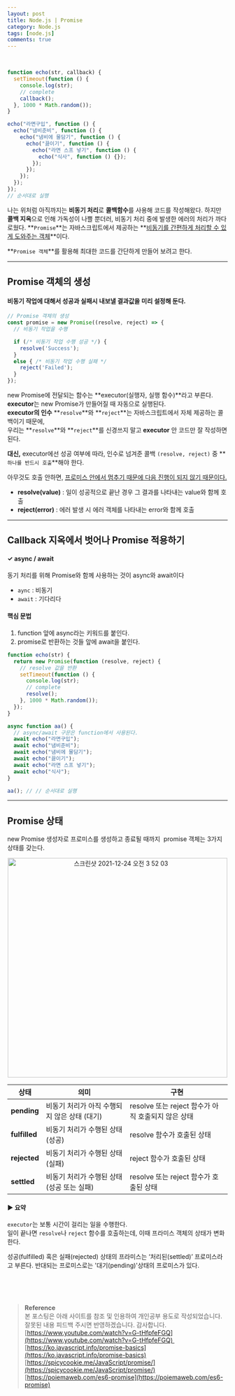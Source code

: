 ```yaml
---
layout: post
title: Node.js | Promise
category: Node.js
tags: [node.js]
comments: true
---
```


<br>

```javascript
function echo(str, callback) {
  setTimeout(function () {
    console.log(str);
    // complete
    callback();
  }, 1000 * Math.random());
}

echo("라면구입", function () {
  echo("냄비준비", function () {
    echo("냄비에 물담기", function () {
      echo("끓이기", function () {
        echo("라면 스프 넣기", function () {
          echo("식사", function () {});
        });
      });
    });
  });
});
// 순서대로 실행
```

나는 위처럼 아직까지는 **비동기 처리**로 **콜백함수**를 사용해 코드를 작성해왔다.
하지만 **콜백 지옥**으로 인해 가독성이 나쁠 뿐더러, 비동기 처리 중에 발생한 에러의 처리가 까다로웠다.
**`Promise`**는 자바스크립트에서 제공하는 **<u>비동기를 간편하게 처리할 수 있게 도와주는 객체</u>**이다.

**`Promise 객체`**를 활용해 최대한 코드를 간단하게 만들어 보려고 한다.

---

## Promise 객체의 생성

#### 비동기 작업에 대해서 성공과 실패시 내보낼 결과값을 미리 설정해 둔다.

```javascript
// Promise 객체의 생성
const promise = new Promise((resolve, reject) => {
  // 비동기 작업을 수행

  if (/* 비동기 작업 수행 성공 */) {
    resolve('Success');
  }
  else { /* 비동기 작업 수행 실패 */
    reject('Failed');
  }
});
```

new Promise에 전달되는 함수는 **executor(실행자, 실행 함수)**라고 부른다.  
**executor**는 new Promise가 만들어질 때 자동으로 실행된다.  
**executor의 인수** **`resolve`**와 **`reject`**는 자바스크립트에서 자체 제공하는 콜백이기 때문에,  
우리는 **`resolve`**와 **`reject`**를 신경쓰지 말고 **executor** 안 코드만 잘 작성하면 된다.

**대신,** executor에선 성공 여부에 따라, 인수로 넘겨준 콜백 `(resolve, reject)` 중 **`하나를 반드시 호출`**해야 한다.

아무것도 호출 안하면, <u>프로미스 안에서 멈추기 때문에 다음 진행이 되지 않기 때문이다.</u>

- **resolve(value)** : 일이 성공적으로 끝난 경우 그 결과를 나타내는 value와 함께 호출
- **reject(error)** : 에러 발생 시 에러 객체를 나타내는 error와 함께 호출

---

## Callback 지옥에서 벗어나 Promise 적용하기

#### ✓ async / await

동기 처리를 위해 Promise와 함께 사용하는 것이 async와 await이다

- `aync` : 비동기
- `await` : 기다리다

#### 핵심 문법

1.  function 앞에 async라는 키워드를 붙인다.
2.  promise로 반환하는 것들 앞에 await을 붙인다.

```javascript
function echo(str) {
  return new Promise(function (resolve, reject) {
    // resolve 값을 반환
    setTimeout(function () {
      console.log(str);
      // complete
      resolve();
    }, 1000 * Math.random());
  });
}

async function aa() {
  // async/await 구문은 function에서 사용된다.
  await echo("라면구입");
  await echo("냄비준비");
  await echo("냄비에 물담기");
  await echo("끓이기");
  await echo("라면 스프 넣기");
  await echo("식사");
}

aa(); // // 순서대로 실행
```

---

## Promise 상태

new Promise 생성자로 프로미스를 생성하고 종료될 때까지  promise 객체는 3가지 상태를 갖는다.

<p align="center"><img width="502" alt="스크린샷 2021-12-24 오전 3 52 03" src="https://user-images.githubusercontent.com/76654131/147281275-85f776d4-494a-4b6e-9a79-db77246b6ae7.png"></p>

| 상태          | 의미                                         | 구현                                               |
| ------------- | -------------------------------------------- | -------------------------------------------------- |
| **pending**   | 비동기 처리가 아직 수행되지 않은 상태 (대기) | resolve 또는 reject 함수가 아직 호출되지 않은 상태 |
| **fulfilled** | 비동기 처리가 수행된 상태 (성공)             | resolve 함수가 호출된 상태                         |
| **rejected**  | 비동기 처리가 수행된 상태 (실패)             | reject 함수가 호출된 상태                          |
| **settled**   | 비동기 처리가 수행된 상태(성공 또는 실패)    | resolve 또는 reject 함수가 호출된 상태             |

#### **▶ 요약**

`executor`는 보통 시간이 걸리는 일을 수행한다.  
일이 끝나면 `resolve`나 `reject` 함수를 호출하는데, 이때 프라미스 객체의 상태가 변화한다.

성공(fulfilled) 혹은 실패(rejected) 상태의 프라미스는 ‘처리된(settled)’ 프로미스라고 부른다. 반대되는 프로미스로는 '대기(pending)'상태의 프로미스가 있다.

<br>
<br>
<br>

> **Reference**  
> 본 포스팅은 아래 사이트를 참조 및 인용하여 개인공부 용도로 작성되었습니다.  
> 잘못된 내용 피드백 주시면 반영하겠습니다. 감사합니다.  
> [https://www.youtube.com/watch?v=G-tHfpfeFGQ](https://www.youtube.com/watch?v=G-tHfpfeFGQ)   
> [https://ko.javascript.info/promise-basics](https://ko.javascript.info/promise-basics)  
> [https://spicycookie.me/JavaScript/promise/](https://spicycookie.me/JavaScript/promise/)  
> [https://poiemaweb.com/es6-promise](https://poiemaweb.com/es6-promise)
